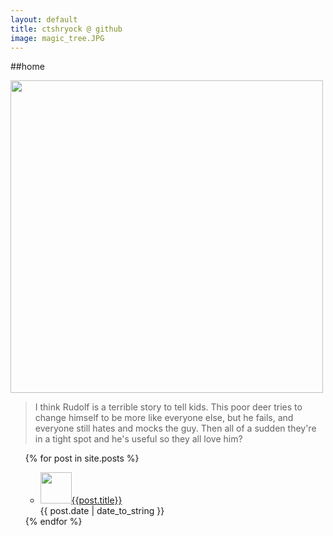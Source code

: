 ```yaml
---
layout: default
title: ctshryock @ github
image: magic_tree.JPG
---
```


##home

<img id="main-image" src="/images/{{page.image}}" width="500"  />

> I think Rudolf is a terrible story to tell kids.  This poor deer tries to change himself to be more like everyone else, but he fails, and everyone still hates and mocks the guy.  Then all of a sudden they're in a tight spot and he's useful so they all love him?


<ul>
    {% for post in site.posts %}
    <ul>
        <li>
            <img width="50" src="/images/{{post.image}}" /><a href="{{post.url}}">{{post.title}}</a><br />{{ post.date | date_to_string }}
        </li>
    </ul>
    {% endfor %}
</ul>
